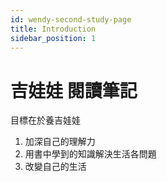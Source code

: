 ```yaml
---
id: wendy-second-study-page
title: Introduction
sidebar_position: 1
---
```


# 吉娃娃 閱讀筆記

目標在於養吉娃娃

1. 加深自己的理解力
2. 用書中學到的知識解決生活各問題
3. 改變自己的生活
